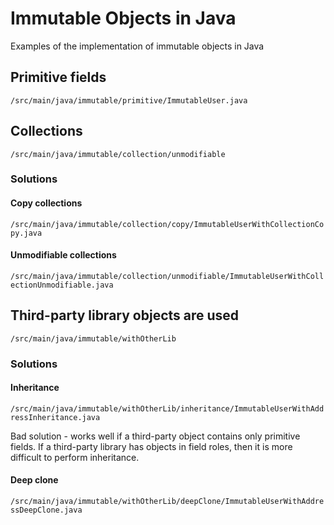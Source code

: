 # Immutable Objects in Java

Examples of the implementation of immutable objects in Java

## Primitive fields

`/src/main/java/immutable/primitive/ImmutableUser.java`

## Collections

`/src/main/java/immutable/collection/unmodifiable`

### Solutions

#### Copy collections

`/src/main/java/immutable/collection/copy/ImmutableUserWithCollectionCopy.java`

#### Unmodifiable collections

`/src/main/java/immutable/collection/unmodifiable/ImmutableUserWithCollectionUnmodifiable.java`

## Third-party library objects are used

`/src/main/java/immutable/withOtherLib`

### Solutions

#### Inheritance

`/src/main/java/immutable/withOtherLib/inheritance/ImmutableUserWithAddressInheritance.java`

Bad solution - works well if a third-party object contains only primitive fields.
If a third-party library has objects in field roles, then it is more difficult to perform inheritance.

#### Deep clone

`/src/main/java/immutable/withOtherLib/deepClone/ImmutableUserWithAddressDeepClone.java`